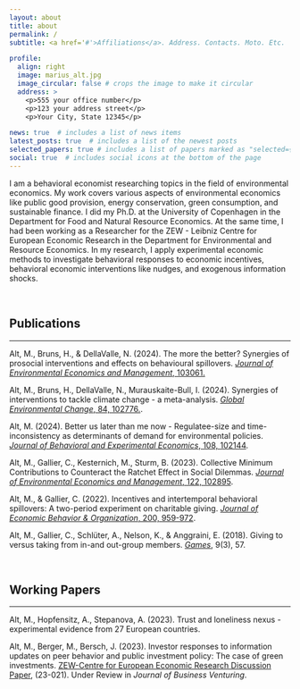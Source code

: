 ```yaml
---
layout: about
title: about
permalink: /
subtitle: <a href='#'>Affiliations</a>. Address. Contacts. Moto. Etc.

profile:
  align: right
  image: marius_alt.jpg
  image_circular: false # crops the image to make it circular
  address: >
    <p>555 your office number</p>
    <p>123 your address street</p>
    <p>Your City, State 12345</p>

news: true  # includes a list of news items
latest_posts: true  # includes a list of the newest posts
selected_papers: true # includes a list of papers marked as "selected={true}"
social: true  # includes social icons at the bottom of the page
---
```


I am a behavioral economist researching topics in the field of environmental economics. My work covers various aspects of environmental economics like public good provision, energy conservation, green consumption, and sustainable finance. I did my Ph.D. at the University of Copenhagen in the Department for Food and Natural Resource Economics. At the same time, I had been working as a Researcher for the ZEW - Leibniz Centre for European Economic Research in the Department for Environmental and Resource Economics. In my research, I apply experimental economic methods to investigate behavioral responses to economic incentives, behavioral economic interventions like nudges, and exogenous information shocks.


&nbsp;
&nbsp;

## Publications
------
Alt, M., Bruns, H., & DellaValle, N. (2024). The more the better? Synergies of prosocial interventions and effects on behavioural spillovers. [_Journal of Environmental Economics and Management_, 103061.](https://www.sciencedirect.com/science/article/pii/S0095069624001359?via%3Dihub)

Alt, M., Bruns, H., DellaValle, N., Murauskaite-Bull, I. (2024). Synergies of interventions to tackle climate change - a meta-analysis. [_Global Environmental Change_, 84, 102776.](https://www.sciencedirect.com/science/article/pii/S0959378023001425).

Alt, M. (2024). Better us later than me now - Regulatee-size and time-inconsistency as determinants of demand for environmental policies. [_Journal of Behavioral and Experimental Economics_, 108, 102144](https://www.sciencedirect.com/science/article/abs/pii/S2214804323001702).

Alt, M., Gallier, C., Kesternich, M., Sturm, B. (2023). Collective Minimum Contributions to Counteract  the Ratchet Effect in Social Dilemmas. [_Journal of Environmental Economics and Management_, 122, 102895](https://www.sciencedirect.com/science/article/abs/pii/S0095069623001134).

Alt, M., & Gallier, C. (2022). Incentives and intertemporal behavioral spillovers: A two-period experiment on charitable giving. [_Journal of Economic Behavior & Organization_, 200, 959-972](https://www.sciencedirect.com/science/article/pii/S0167268122001895?casa_token=J_iiqHYhkTsAAAAA:6hsak05m1pJmUIjFsCyBnakSPVpueSFYAwhVj3KwwbTpVgugHuHMbkYNka3Xzge6WEM5xpJbOzyD).

Alt, M., Gallier, C., Schlüter, A., Nelson, K., & Anggraini, E. (2018). Giving to versus taking from in-and out-group members. [_Games_](https://www.mdpi.com/2073-4336/9/3/57), 9(3), 57.

&nbsp;

## Working Papers
------
Alt, M., Hopfensitz, A., Stepanova, A. (2023). Trust and loneliness nexus -  experimental evidence from 27 European countries.

Alt, M., Berger, M., Bersch, J. (2023). Investor responses to information updates on peer behavior and public investment policy: The case of green investments. [ZEW-Centre for European Economic Research Discussion Paper](https://www.zew.de/en/publications/investor-responses-to-information-updates-on-peer-behavior-and-public-investment-policy-the-case-of-green-investments-1), (23-021). Under Review in _Journal of Business Venturing_.

&nbsp;